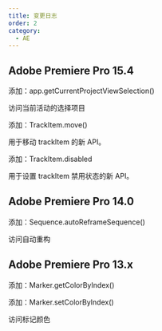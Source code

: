 ```yaml
---
title: 变更日志
order: 2
category:
  - AE
---
```


## Adobe Premiere Pro 15.4

添加：app.getCurrentProjectViewSelection()

访问当前活动的选择项目

添加：TrackItem.move()

用于移动 trackItem 的新 API。

添加：TrackItem.disabled

用于设置 trackItem 禁用状态的新 API。

## Adobe Premiere Pro 14.0

添加：Sequence.autoReframeSequence()

访问自动重构

## Adobe Premiere Pro 13.x

添加：Marker.getColorByIndex()

添加：Marker.setColorByIndex()

访问标记颜色
